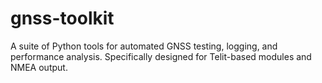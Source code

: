 # gnss-toolkit
A suite of Python tools for automated GNSS testing, logging, and performance analysis. Specifically designed for Telit-based modules and NMEA output.
